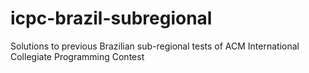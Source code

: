 # icpc-brazil-subregional
Solutions to previous Brazilian sub-regional tests of ACM International Collegiate Programming Contest
